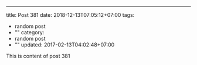---
title: Post 381
date: 2018-12-13T07:05:12+07:00
tags:
  - random post
  - ""
category:
  - random post
  - ""
updated: 2017-02-13T04:02:48+07:00

This is content of post 381